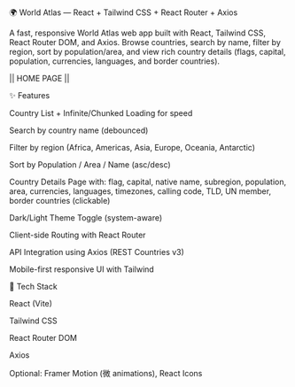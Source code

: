 🌍 World Atlas — React + Tailwind CSS + React Router + Axios

A fast, responsive World Atlas web app built with React, Tailwind CSS, React Router DOM, and Axios. Browse countries, search by name, filter by region, sort by population/area, and view rich country details (flags, capital, population, currencies, languages, and border countries).

|| HOME PAGE ||
<img src="https://blogger.googleusercontent.com/img/b/R29vZ2xl/AVvXsEh2hZH40WmOUqZ_Fp-5TKOUry1d8pSPDuRbHXaeGtLAcIhRes4ZKaVQ4duyz44m0Vd9Rp5j9kdhztbUUHC_U5_chx5tJjuSxY3FDFCXlq0_g9Wt1-sOIeYM970KcXRHPKC_CuYhxL3ztm437MvIvURv3Lp-BYku-T1Cg7fcWdploxaCVQSLOvFRCVd9Wt1o/s1771/Screenshot%202025-08-30%20072853.png" alt="">

✨ Features

Country List + Infinite/Chunked Loading for speed

Search by country name (debounced)

Filter by region (Africa, Americas, Asia, Europe, Oceania, Antarctic)

Sort by Population / Area / Name (asc/desc)

Country Details Page with: flag, capital, native name, subregion, population, area, currencies, languages, timezones, calling code, TLD, UN member, border countries (clickable)

Dark/Light Theme Toggle (system-aware)

Client-side Routing with React Router

API Integration using Axios (REST Countries v3)

Mobile-first responsive UI with Tailwind

🧱 Tech Stack

React (Vite)

Tailwind CSS

React Router DOM

Axios

Optional: Framer Motion (微 animations), React Icons
